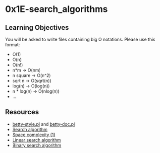 # 0x1E-search_algorithms

## Learning Objectives
You will be asked to write files containing big O notations. Please use this format:
- O(1)
- O(n)
- O(n!)
- n*m -> O(nm)
- n square -> O(n^2)
- sqrt n -> O(sqrt(n))
- log(n) -> O(log(n))
- n * log(n) -> O(nlog(n))
- …

## Resources
- [betty-style.pl](https://github.com/alx-tools/Betty/blob/master/betty-style.pl) and [betty-doc.pl](https://github.com/alx-tools/Betty/blob/master/betty-doc.pl)
- [Search algorithm](https://intranet.alxswe.com/rltoken/ap2kuRv8qrUMyQ0-MY3EXw)
- [Space complexity (1)](https://intranet.alxswe.com/rltoken/QK9ENdoTyqGs0d4_M3XE3g)
- [Linear search algorithm](https://intranet.alxswe.com/rltoken/17RKhbmvh_u4ebCwaSxCxg)
- [Binary search algorithm](https://intranet.alxswe.com/rltoken/SnveFJhSDE7o8bEx-kGGpA)